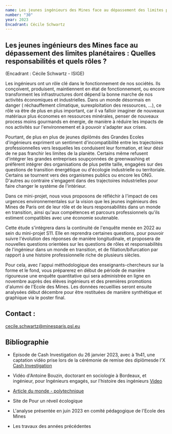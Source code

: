 ```yaml
---
name: Les jeunes ingénieurs des Mines face au dépassement des limites planétaires - Quelles responsabilités et quels rôles ?
number: "30"
year: 2023
Encadrant: Cécile Schwartz
---
```


## Les jeunes ingénieurs des Mines face au dépassement des limites planétaires : Quelles responsabilités et quels rôles ?

(Encadrant : Cécile Schwartz - ISIGE)

Les ingénieurs ont un rôle clé dans le fonctionnement de nos sociétés.
Ils conçoivent, produisent, maintiennent en état de fonctionnement, ou
encore transforment les infrastructures dont dépend la bonne marche de
nos activités économiques et industrielles. Dans un monde désormais en
danger ( réchauffement climatique, surexploitation des ressources,
\...), ce rôle va être de plus en plus important, car il va falloir
imaginer de nouveaux matériaux plus économes en ressources minérales,
penser de nouveaux process moins gourmands en énergie, de manière à
réduire les impacts de nos activités sur l'environnement et à pouvoir
s'adapter aux crises.

Pourtant, de plus en plus de jeunes diplômés des Grandes Ecoles
d'ingénieurs expriment un sentiment d'incompatibilité entre les
trajectoires professionnelles vers lesquelles les conduisent leur
formation, et leur désir de ne pas franchir les limites de la planète.
Certains même refusent d'intégrer les grandes entreprises soupçonnées de
greenwashing et préfèrent intégrer des organisations de plus petite
taille, engagées sur des questions de transition énergétique ou
d'écologie industrielle ou territoriale. Certains se tournent vers des
organismes publics ou encore les ONG. D'autres au contraire s'engagent
dans des trajectoires industrielles pour faire changer le système de
l'intérieur.

Dans ce mini-projet, nous vous proposons de réfléchir à l'impact de ces
urgences environnementales sur la vision que les jeunes ingénieurs des
Mines de Paris ont de leur rôle et de leurs responsabilités dans un
monde en transition, ainsi qu'aux compétences et parcours professionnels
qu'ils estiment compatibles avec une économie soutenable.

Cette étude s'intègrera dans la continuité de l'enquête menée en 2022 au
sein du mini-projet S11. Elle en reprendra certaines questions, pour
pouvoir suivre l'évolution des réponses de manière longitudinale, et
proposera de nouvelles questions orientées sur les questions de rôles et
responsabilités de l'ingénieur dans un monde en transition, et de
filiation/bifurcation par rapport à une histoire professionnelle riche
de plusieurs siècles.

Pour cela, avec l'appui méthodologique des enseignants-chercheurs sur la
forme et le fond, vous préparerez en début de période de manière
rigoureuse une enquête quantitative qui sera administrée en ligne en
novembre auprès des élèves ingénieurs et des premières promotions
d'alumni de l'Ecole des Mines. Les données recueillies seront ensuite
analysées début décembre pour être restituées de manière synthétique et
graphique via le poster final.

## Contact :

[cecile.schwartz\@minesparis.psl.eu](mailto:cecile.schwartz@minesparis.psl.eu)

## Bibliographie

-   Episode de Cash Investigation du 26 janvier 2023, avec à 1h41, une captation vidéo prise lors de la cérémonie de remise des diplômesde l'X [Cash Investigation](https://www.francetvinfo.fr/replay-magazine/france-2/cash-investigation/cash-investigation-du-jeudi-26-janvier-2023_5584110.html)

-   Vidéo d'Antoine Bouzin, doctorant en sociologie à Bordeaux, et ingénieur, pour Ingénieurs engagés, sur l'histoire des ingénieurs [Video](https://www.youtube.com/watch?v=dtgzPaVU4ec)

-   [Article du monde - polytechnique](https://www.lemonde.fr/campus/article/2022/06/25/a-polytechnique-et-a-sciences-po-vent-de-contestation-lors-des-remises-de-diplomes-face-a-l-urgence-climatique-et-sociale_6132043_4401467.html)

-   Site de Pour un réveil écologique

-   L'analyse présentée en juin 2023 en comité pédagogique de l'Ecole des Mines

-   Les travaux des années précédentes
